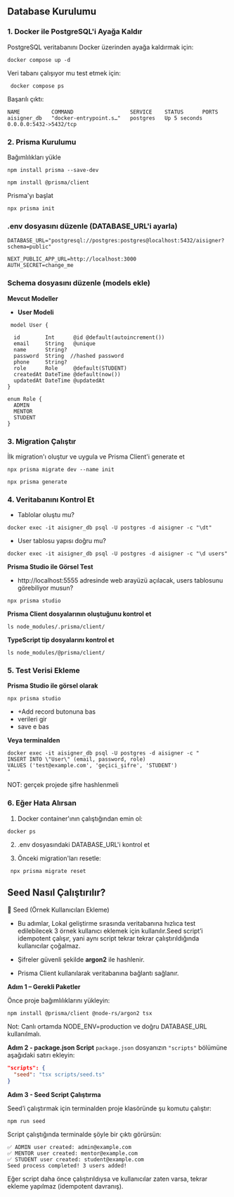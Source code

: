 ## Database Kurulumu
 
 ### 1. Docker ile PostgreSQL'i Ayağa Kaldır
PostgreSQL veritabanını Docker üzerinden ayağa kaldırmak için:
```
docker compose up -d
```
Veri tabanı çalışıyor mu test etmek için:
```
 docker compose ps 
```

 Başarılı çıktı:
 ```
NAME          COMMAND                  SERVICE    STATUS      PORTS
aisigner_db   "docker-entrypoint.s…"   postgres   Up 5 seconds   0.0.0.0:5432->5432/tcp
```
### 2. Prisma Kurulumu
 Bağımlılıkları yükle
```
npm install prisma --save-dev

npm install @prisma/client
```

Prisma'yı başlat
```
npx prisma init
```

### .env dosyasını düzenle (DATABASE_URL'i ayarla)

``` 
DATABASE_URL="postgresql://postgres:postgres@localhost:5432/aisigner?schema=public" 

NEXT_PUBLIC_APP_URL=http://localhost:3000
AUTH_SECRET=change_me

```

 ### Schema dosyasını düzenle (models ekle)
 **Mevcut Modeller**

* **User Modeli**
```
 model User {

  id        Int      @id @default(autoincrement())  
  email     String   @unique                        
  name      String?                                 
  password  String  //hashed password
  phone     String?                                 
  role      Role     @default(STUDENT)                 
  createdAt DateTime @default(now())                
  updatedAt DateTime @updatedAt                     
}

enum Role {
  ADMIN
  MENTOR  
  STUDENT
}

```

### 3. Migration Çalıştır

İlk migration'ı oluştur ve uygula ve Prisma Client'i generate et 
```
npx prisma migrate dev --name init

npx prisma generate

```
### 4. Veritabanını Kontrol Et


* Tablolar oluştu mu?
```
docker exec -it aisigner_db psql -U postgres -d aisigner -c "\dt"
```
 * User tablosu yapısı doğru mu?
```
docker exec -it aisigner_db psql -U postgres -d aisigner -c "\d users"
```
 **Prisma Studio ile Görsel Test**

 * http://localhost:5555 adresinde web arayüzü açılacak, users tablosunu görebiliyor musun?
 ```
 npx prisma studio
 ```

**Prisma Client dosyalarının oluştuğunu kontrol et**
```
ls node_modules/.prisma/client/
```
**TypeScript tip dosyalarını kontrol et**
```
ls node_modules/@prisma/client/
``` 
### 5. Test Verisi Ekleme

**Prisma Studio ile görsel olarak**
```
npx prisma studio
```
* +Add record butonuna bas
* verileri gir
* save e bas

**Veya terminalden**
```
docker exec -it aisigner_db psql -U postgres -d aisigner -c "
INSERT INTO \"User\" (email, password, role) 
VALUES ('test@example.com', 'geçici_şifre', 'STUDENT') 
"
``` 
NOT: gerçek projede şifre hashlenmeli

### 6. Eğer Hata Alırsan

1) Docker container'ının çalıştığından emin ol: 
```
docker ps
```
2) .env dosyasındaki DATABASE_URL'i kontrol et
 
3) Önceki migration'ları resetle:
```
 npx prisma migrate reset

```

## Seed Nasıl Çalıştırılır?
🔹 Seed (Örnek Kullanıcıları Ekleme)

- Bu adımlar, Lokal geliştirme sırasında veritabanına hızlıca test edilebilecek 3 örnek kullanıcı eklemek için kullanılır.Seed script’i idempotent çalışır, yani aynı script tekrar tekrar çalıştırıldığında kullanıcılar çoğalmaz.

- Şifreler güvenli şekilde **argon2** ile hashlenir.
- Prisma Client kullanılarak veritabanına bağlantı sağlanır.


**Adım 1 – Gerekli Paketler**

Önce proje bağımlılıklarını yükleyin:

```bash
npm install @prisma/client @node-rs/argon2 tsx

```
Not: Canlı ortamda NODE_ENV=production ve doğru DATABASE_URL kullanılmalı.

**Adım 2 - package.json Script**
`package.json` dosyanızın `"scripts"` bölümüne aşağıdaki satırı ekleyin:

```json
"scripts": {
  "seed": "tsx scripts/seed.ts"
}

```

**Adım 3 - Seed Script Çalıştırma**

Seed’i çalıştırmak için terminalden proje klasöründe şu komutu çalıştır:
```
npm run seed
```

Script çalıştığında terminalde şöyle bir çıktı görürsün:
```
✅ ADMIN user created: admin@example.com
✅ MENTOR user created: mentor@example.com
✅ STUDENT user created: student@example.com
Seed process completed! 3 users added!
```

Eğer script daha önce çalıştırıldıysa ve kullanıcılar zaten varsa, tekrar ekleme yapılmaz (idempotent davranış).

